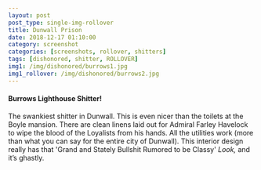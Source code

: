```yaml
---
layout: post
post_type: single-img-rollover
title: Dunwall Prison
date: 2018-12-17 01:10:00
category: screenshot
categories: [screenshots, rollover, shitters]
tags: [dishonored, shitter, ROLLOVER]
img1: /img/dishonored/burrows1.jpg
img1_rollover: /img/dishonored/burrows2.jpg
---
```

#### Burrows Lighthouse Shitter!

The swankiest shitter in Dunwall. This is even nicer than the toilets at the Boyle mansion. There are clean linens laid out for Admiral Farley Havelock to wipe the blood of the Loyalists from his hands. All the utilities work (more than what you can say for the entire city of Dunwall). This interior design really has that 'Grand and Stately Bullshit Rumored to be Classy' *Look,* and it’s ghastly. 
